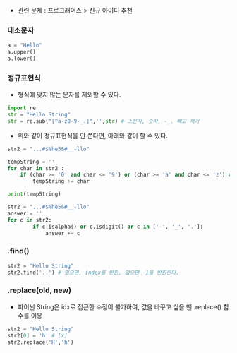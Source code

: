 - 관련 문제 : 프로그래머스 > 신규 아이디 추천 
### 대소문자
```python
a = "Hello"
a.upper()
a.lower()
```
### 정규표현식
- 형식에 맞지 않는 문자를 제외할 수 있다.
```python
import re
str = "Hello String"
str = re.sub("[^a-z0-9-_.]",'',str) # 소문자, 숫자, -_. 빼고 제거 
```
- 위와 같이 정규표현식을 안 쓴다면, 아래와 같이 할 수 있다. 
```python
str2 = "...#$%he5&#__-llo"

tempString = ''
for char in str2 :
    if (char >= '0' and char <= '9') or (char >= 'a' and char <= 'z') or (char == '_') or (char == '-') or (char == '.') :
        tempString += char

print(tempString)
```

```python
str2 = "...#$%he5&#__-llo"
answer = ''
for c in str2:
        if c.isalpha() or c.isdigit() or c in ['-', '_', '.']:
            answer += c
```
### .find()
```python
str2 = "Hello String"
str2.find('..') # 있으면, index를 반환, 없으면 -1을 반환한다. 
```

### .replace(old, new)
- 파이썬 String은 idx로 접근한 수정이 불가하여, 값을 바꾸고 싶을 땐 .replace() 함수를 이용
```python
str2 = "Hello String"
str2[0] = 'h' # [x]
str2.replace('H','h')
```
